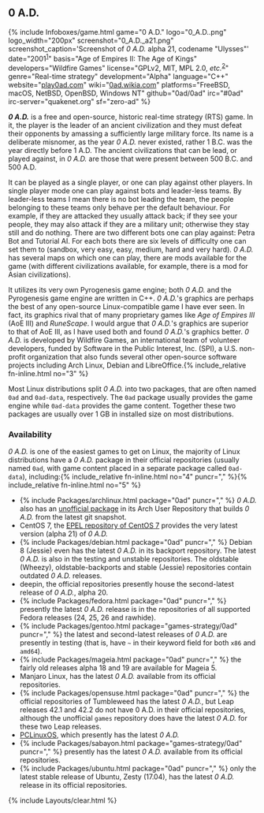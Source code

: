 ## 0 A.D.
{% include Infoboxes/game.html game="0 A.D." logo="0_A.D..png" logo_width="200px" screenshot="0_A.D._a21.png" screenshot_caption='Screenshot of <i>0 A.D.</i> alpha 21, codename "Ulysses"' date="2001<sup><a href='#fn:1' class='footnote'>1</a></sup>" basis="Age of Empires II: The Age of Kings" developers="Wildfire Games" license="GPLv2, MIT, MPL 2.0, <i>etc.</i><sup><a href='#fn:2' class='footnote'>2</a></sup>" genre="Real-time strategy" development="Alpha" language="C++" website="<a href='https://play0ad.com/' link='_blank'>play0ad.com</a>" wiki="<a href='http://0ad.wikia.com/wiki/0_A.D._Wiki' link='_blank'>0ad.wikia.com</a>" platforms="FreeBSD, macOS, NetBSD, OpenBSD, Windows NT" github="0ad/0ad" irc="#0ad" irc-server="quakenet.org" sf="zero-ad" %}

***0 A.D.*** is a free and open-source, historic real-time strategy (RTS) game. In it, the player is the leader of an ancient civilization and they must defeat their opponents by amassing a sufficiently large military force. Its name is a deliberate misnomer, as the year *0 A.D.* never existed, rather 1 B.C. was the year directly before 1 A.D. The ancient civilizations that can be lead, or played against, in *0 A.D.* are those that were present between 500 B.C. and 500 A.D.

It can be played as a single player, or one can play against other players. In single player mode one can play against bots and leader-less teams. By leader-less teams I mean there is no bot leading the team, the people belonging to these teams only behave per the default behaviour. For example, if they are attacked they usually attack back; if they see your people, they may also attack if they are a military unit; otherwise they stay still and do nothing. There are two different bots one can play against: Petra Bot and Tutorial AI. For each bots there are six levels of difficulty one can set them to (sandbox, very easy, easy, medium, hard and very hard). *0 A.D.* has several maps on which one can play, there are mods available for the game (with different civilizations available, for example, there is a mod for Asian civilizations).

It utilizes its very own Pyrogenesis game engine; both *0 A.D.* and the Pyrogenesis game engine are written in C++. *0 A.D.*'s graphics are perhaps the best of any open-source Linux-compatible game I have ever seen. In fact, its graphics rival that of many proprietary games like *Age of Empires III* (AoE III) and *RuneScape*. I would argue that *0 A.D.*'s graphics are superior to that of AoE III, as I have used both and found *0 A.D.*'s graphics better. *0 A.D.* is developed by Wildfire Games, an international team of volunteer developers, funded by Software in the Public Interest, Inc. (SPI), a U.S. non-profit organization that also funds several other open-source software projects including Arch Linux, Debian and LibreOffice.{% include_relative fn-inline.html no="3" %}

Most Linux distributions split *0 A.D.* into two packages, that are often named `0ad` and `0ad-data`, respectively. The `0ad` package usually provides the game engine while `0ad-data` provides the game content. Together these two packages are usually over 1 GB in installed size on most distributions. 

### Availability
*0 A.D.* is one of the easiest games to get on Linux, the majority of Linux distributions have a *0 A.D.* package in their official repositories (usually named `0ad`, with game content placed in a separate package called `0ad-data`), including:{% include_relative fn-inline.html no="4" puncr="," %}{% include_relative fn-inline.html no="5" %}

* {% include Packages/archlinux.html package="0ad" puncr="," %} *0 A.D.* also has an [unofficial package](https://aur.archlinux.org/packages/0ad-git) in its Arch User Repository that builds *0 A.D.* from the latest git snapshot.
* CentOS 7, the [EPEL repository of CentOS 7](https://dl.fedoraproject.org/pub/epel/7/x86_64/0/) provides the very latest version (alpha 21) of *0 A.D.*
* {% include Packages/debian.html package="0ad" puncr="," %} Debian 8 (Jessie) even has the latest *0 A.D.* in its backport repository. The latest *0 A.D.* is also in the testing and unstable repositories. The oldstable (Wheezy), oldstable-backports and stable (Jessie) repositories contain outdated *0 A.D.* releases.
* deepin, the official repositories presently house the second-latest release of *0 A.D.*, alpha 20.
* {% include Packages/fedora.html package="0ad" puncr="," %} presently the latest *0 A.D.* release is in the repositories of all supported Fedora releases (24, 25, 26 and rawhide).
* {% include Packages/gentoo.html package="games-strategy/0ad" puncr="," %} the latest and second-latest releases of *0 A.D.* are presently in testing (that is, have `~` in their keyword field for both `x86` and `amd64`).
* {% include Packages/mageia.html package="0ad" puncr="," %} the fairly old releases alpha 18 and 19 are available for Mageia 5.
* Manjaro Linux, has the latest *0 A.D.* available from its official repositories.
* {% include Packages/opensuse.html package="0ad" puncr="," %} the official repositories of Tumbleweed has the latest *0 A.D.*, but Leap releases 42.1 and 42.2 do not have 0 A.D. in their official repositories, although the unofficial `games` repository does have the latest *0 A.D.* for these two Leap releases.
* [PCLinuxOS](http://rpm.pbone.net/index.php3/stat/4/idpl/34712537/dir/pclinuxos/com/0ad-0.0.21-1pclos2016.x86_64.rpm.html), which presently has the latest *0 A.D.*
* {% include Packages/sabayon.html package="games-strategy/0ad" puncr="," %} presently has the latest *0 A.D.* available from its official repositories.  
* {% include Packages/ubuntu.html package="0ad" puncr="," %} only the latest stable release of Ubuntu, Zesty (17.04), has the latest *0 A.D.* release in its official repositories.

{% include Layouts/clear.html %}
